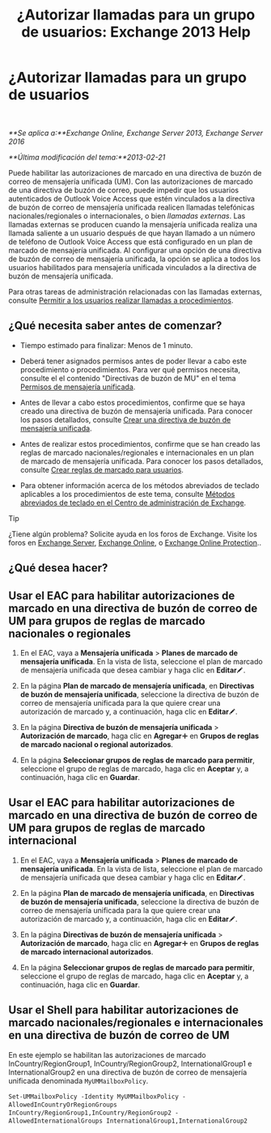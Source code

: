 ﻿---
title: '¿Autorizar llamadas para un grupo de usuarios: Exchange 2013 Help'
TOCTitle: ¿Autorizar llamadas para un grupo de usuarios
ms:assetid: 7fc36757-868c-4bde-b793-6ae630da155c
ms:mtpsurl: https://technet.microsoft.com/es-es/library/Bb232099(v=EXCHG.150)
ms:contentKeyID: 51406519
ms.date: 05/22/2018
mtps_version: v=EXCHG.150
ms.translationtype: MT
---

# ¿Autorizar llamadas para un grupo de usuarios

 

_**Se aplica a:**Exchange Online, Exchange Server 2013, Exchange Server 2016_

_**Última modificación del tema:**2013-02-21_

Puede habilitar las autorizaciones de marcado en una directiva de buzón de correo de mensajería unificada (UM). Con las autorizaciones de marcado de una directiva de buzón de correo, puede impedir que los usuarios autenticados de Outlook Voice Access que estén vinculados a la directiva de buzón de correo de mensajería unificada realicen llamadas telefónicas nacionales/regionales o internacionales, o bien *llamadas externas*. Las llamadas externas se producen cuando la mensajería unificada realiza una llamada saliente a un usuario después de que hayan llamado a un número de teléfono de Outlook Voice Access que está configurado en un plan de marcado de mensajería unificada. Al configurar una opción de una directiva de buzón de correo de mensajería unificada, la opción se aplica a todos los usuarios habilitados para mensajería unificada vinculados a la directiva de buzón de mensajería unificada.

Para otras tareas de administración relacionadas con las llamadas externas, consulte [Permitir a los usuarios realizar llamadas a procedimientos](allowing-users-to-make-calls-procedures-exchange-2013-help.md).

## ¿Qué necesita saber antes de comenzar?

  - Tiempo estimado para finalizar: Menos de 1 minuto.

  - Deberá tener asignados permisos antes de poder llevar a cabo este procedimiento o procedimientos. Para ver qué permisos necesita, consulte el el contenido "Directivas de buzón de MU" en el tema [Permisos de mensajería unificada](unified-messaging-permissions-exchange-2013-help.md).

  - Antes de llevar a cabo estos procedimientos, confirme que se haya creado una directiva de buzón de mensajería unificada. Para conocer los pasos detallados, consulte [Crear una directiva de buzón de mensajería unificada](create-a-um-mailbox-policy-exchange-2013-help.md).

  - Antes de realizar estos procedimientos, confirme que se han creado las reglas de marcado nacionales/regionales e internacionales en un plan de marcado de mensajería unificada. Para conocer los pasos detallados, consulte [Crear reglas de marcado para usuarios](create-dialing-rules-for-users-exchange-2013-help.md).

  - Para obtener información acerca de los métodos abreviados de teclado aplicables a los procedimientos de este tema, consulte [Métodos abreviados de teclado en el Centro de administración de Exchange](keyboard-shortcuts-in-the-exchange-admin-center-exchange-online-protection-help.md).


> [!TIP]
> ¿Tiene algún problema? Solicite ayuda en los foros de Exchange. Visite los foros en <A href="https://go.microsoft.com/fwlink/p/?linkid=60612">Exchange Server</A>, <A href="https://go.microsoft.com/fwlink/p/?linkid=267542">Exchange Online</A>, o <A href="https://go.microsoft.com/fwlink/p/?linkid=285351">Exchange Online Protection</A>..



## ¿Qué desea hacer?

## Usar el EAC para habilitar autorizaciones de marcado en una directiva de buzón de correo de UM para grupos de reglas de marcado nacionales o regionales

1.  En el EAC, vaya a **Mensajería unificada** \> **Planes de marcado de mensajería unificada**. En la vista de lista, seleccione el plan de marcado de mensajería unificada que desea cambiar y haga clic en **Editar**![Icono Editar](images/Bb124582.6f53ccb2-1f13-4c02-bea0-30690e6ea71d(EXCHG.150).gif "Icono Editar").

2.  En la página **Plan de marcado de mensajería unificada**, en **Directivas de buzón de mensajería unificada**, seleccione la directiva de buzón de correo de mensajería unificada para la que quiere crear una autorización de marcado y, a continuación, haga clic en **Editar**![Icono Editar](images/Bb124582.6f53ccb2-1f13-4c02-bea0-30690e6ea71d(EXCHG.150).gif "Icono Editar").

3.  En la página **Directiva de buzón de mensajería unificada** \> **Autorización de marcado**, haga clic en **Agregar**![Agregar icono](images/JJ218640.c1e75329-d6d7-4073-a27d-498590bbb558(EXCHG.150).gif "Agregar icono") en **Grupos de reglas de marcado nacional o regional autorizados**.

4.  En la página **Seleccionar grupos de reglas de marcado para permitir**, seleccione el grupo de reglas de marcado, haga clic en **Aceptar** y, a continuación, haga clic en **Guardar**.

## Usar el EAC para habilitar autorizaciones de marcado en una directiva de buzón de correo de UM para grupos de reglas de marcado internacional

1.  En el EAC, vaya a **Mensajería unificada** \> **Planes de marcado de mensajería unificada**. En la vista de lista, seleccione el plan de marcado de mensajería unificada que desea cambiar y haga clic en **Editar**![Icono Editar](images/Bb124582.6f53ccb2-1f13-4c02-bea0-30690e6ea71d(EXCHG.150).gif "Icono Editar").

2.  En la página **Plan de marcado de mensajería unificada**, en **Directivas de buzón de mensajería unificada**, seleccione la directiva de buzón de correo de mensajería unificada para la que quiere crear una autorización de marcado y, a continuación, haga clic en **Editar**![Icono Editar](images/Bb124582.6f53ccb2-1f13-4c02-bea0-30690e6ea71d(EXCHG.150).gif "Icono Editar").

3.  En la página **Directivas de buzón de mensajería unificada** \> **Autorización de marcado**, haga clic en **Agregar**![Agregar icono](images/JJ218640.c1e75329-d6d7-4073-a27d-498590bbb558(EXCHG.150).gif "Agregar icono") en **Grupos de reglas de marcado internacional autorizados**.

4.  En la página **Seleccionar grupos de reglas de marcado para permitir**, seleccione el grupo de reglas de marcado, haga clic en **Aceptar** y, a continuación, haga clic en **Guardar**.

## Usar el Shell para habilitar autorizaciones de marcado nacionales/regionales e internacionales en una directiva de buzón de correo de UM

En este ejemplo se habilitan las autorizaciones de marcado InCountry/RegionGroup1, InCountry/RegionGroup2, InternationalGroup1 e InternationalGroup2 en una directiva de buzón de correo de mensajería unificada denominada `MyUMMailboxPolicy`.

    Set-UMMailboxPolicy -Identity MyUMMailboxPolicy -AllowedInCountryOrRegionGroups InCountry/RegionGroup1,InCountry/RegionGroup2 -AllowedInternationalGroups InternationalGroup1,InternationalGroup2

